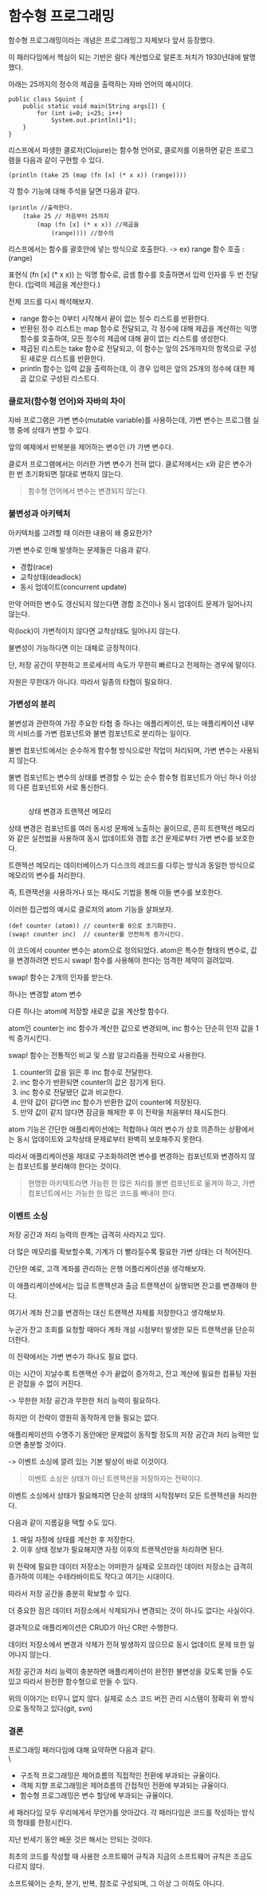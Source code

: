 # 함수형 프로그래밍

함수형 프로그래밍이라는 개념은 프로그래밍그 자체보다 앞서 등장했다.

&#x20;

이 패러다임에서 핵심이 되는 기반은 람다 계산법으로 알론조 처치가 1930년대에 발명했다.

&#x20;

아래는 25까지의 정수의 제곱을 출력하는 자바 언어의 예시이다.

```
public class Squint {
	public static void main(String args[]) {
    	for (int i=0; i<25; i++)
        	System.out.println(i*1);
    }
}
```

리스프에서 파생한 클로저(Clojure)는 함수형 언어로, 클로저를 이용하면 같은 프로그램을 다음과 같이 구현할 수 있다.

```
(println (take 25 (map (fn [x] (* x x)) (range))))
```

각 함수 기능에 대해 주석을 달면 다음과 같다.

```
(println //출력한다. 
	(take 25 // 처음부터 25까지
    	(map (fn [x] (* x x)) //제곱을 
        	(range)))) //정수의
```

리스프에서는 함수를 괄호안에 넣는 방식으로 호출한다. -> ex) range 함수 호출 : (range)

표현식 (fn \[x] (\* x x)) 는 익명 함수로, 곱셈 함수를 호출하면서 입력 인자를 두 번 전달한다. (입력의 제곱을 계산한다.)

&#x20;

전체 코드를 다시 해석해보자.

&#x20;

* range 함수는 0부터 시작해서 끝이 없는 정수 리스트를 반환한다.
* 반환된 정수 리스트는 map 함수로 전달되고, 각 정수에 대해 제곱을 계산하는 익명 함수를 호출하여, 모든 정수의 제곱에 대해 끝이 없는 리스트를 생성한다.
* 제곱된 리스트는 take 함수로 전달되고, 이 함수는 앞의 25개까지의 항목으로 구성된 새로운 리스트를 반환한다.
* println 함수는 입력 값을 출력하는데, 이 경우 입력은 앞의 25개의 정수에 대한 제곱 값으로 구성된 리스트다.

&#x20;

### 클로저(함수형 언어)와 자바의 차이

자바 프로그램은 가변 변수(mutable variable)를 사용하는데, 가변 변수는 프로그램 실행 중에 상태가 변할 수 있다.

앞의 예제에서 반복분을 제어하는 변수인 i가 가변 변수다.

&#x20;

클로저 프로그램에서는 이러한 가변 변수가 전혀 없다. 클로저에서는 x와 같은 변수가 한 번 초기화되면 절대로 변하지 않는다.

&#x20;

> 함수형 언어에서 변수는 변경되지 않는다.

&#x20;

### 불변성과 아키텍처

아키텍처를 고려할 때 이러한 내용이 왜 중요한가?

&#x20;

가변 변수로 인해 발생하는 문제들은 다음과 같다.

* 경합(race)
* 교착상태(deadlock)
* 동시 업데이트(concurrent update)

만약 어떠한 변수도 갱신되지 않는다면 경합 조건이나 동시 업데이트 문제가 일어나지 않는다.

락(lock)이 가변적이지 않다면 교착상태도 일어나지 않는다.

&#x20;

불변성이 가능하다면 이는 대체로 긍정적이다.

&#x20;

단, 저장 공간이 무한하고 프로세서의 속도가 무한히 빠르다고 전제하는 경우에 말이다.

자원은 무한대가 아니다. 따라서 일종의 타협이 필요하다.

&#x20;

### 가변성의 분리

불변성과 관련하여 가장 주요한 타협 중 하나는 애플리케이션, 또는 애플리케이션 내부의 서비스를 가변 컴포넌트와 불변 컴포넌트로 분리하는 일이다.

불변 컴포넌트에서는 순수하게 함수형 방식으로만 작업이 처리되며, 가변 변수는 사용되지 않는다.

불변 컴포넌트는 변수의 상태를 변경할 수 있는 순수 함수형 컴포넌트가 아닌 하나 이상의 다른 컴포넌트와 서로 통신한다.

<figure><img src="https://blog.kakaocdn.net/dn/dknsQl/btqZ0tQEpbT/1Oqzpdp4k1gZrKMDPOgJK0/img.png" alt=""><figcaption><p>상태 변경과 트랜잭션 메모리</p></figcaption></figure>

&#x20;

상태 변경은 컴포넌트를 여러 동시성 문제에 노출하는 꼴이므로, 흔히 트랜잭션 메모리와 같은 실천법을 사용하여 동시 업데이트와 경합 조건 문제로부터 가변 변수를 보호한다.

&#x20;

트랜젝션 메모리는 데이터베이스가 디스크의 레코드를 다루는 방식과 동일한 방식으로 메모리의 변수를 처리한다.

즉, 트랜잭션을 사용하거나 또는 재시도 기법을 통해 이들 변수를 보호한다.

&#x20;

이러한 접근법의 예시로 클로저의 atom 기능을 살펴보자.

```
(def counter (atom)) // counter를 0으로 초기화한다.
(swap! counter inc)  // counter를 안전하게 증가시킨다.
```

이 코드에서 counter 변수는 atom으로 정의되었다. atom은 특수한 형태의 변수로, 값을 변경하려면 반드시 swap! 함수를 사용해야 한다는 엄격한 제약이 걸려있따.

&#x20;

swap! 함수는 2개의 인자를 받는다.&#x20;

하나는 변경할 atom 변수

다른 하나는 atom에 저장할 새로운 값을 계산할 함수다.

atom인 counter는 inc 함수가 계산한 값으로 변경되며, inc 함수는 단순히 인자 값을 1씩 증가시킨다.

&#x20;

swap! 함수는 전통적인 비교 및 스왑 알고리즘을 전략으로 사용한다.

&#x20;

1. counter의 값을 읽은 후 inc 함수로 전달한다.
2. inc 함수가 반환되면 counter의 값은 잠기게 된다.
3. inc 함수로 전달됐던 값과 비교한다.
4. 만약 값이 같다면 inc 함수가 반환한 값이 counter에 저장된다.
5. 만약 값이 같지 않다면 잠금을 해제한 후 이 전략을 처음부터 재시도한다.

atom 기능은 간단한 애플리케이션에는 적합하나 여러 변수가 상호 의존하는 상황에서는 동시 업데이트와 교착상태 문제로부터 완벽히 보호해주지 못한다.

&#x20;

따라서 애플리케이션을 제대로 구조화하려면 변수를 변경하는 컴포넌트와 변경하지 않는 컴포넌트를 분리해야 한다는 것이다.

&#x20;

> 현명한 아키텍트라면 가능한 한 많은 처리를 불변 컴포넌트로 옮겨야 하고, 가변 컴포넌트에서는 가능한 한 많은 코드를 빼내야 한다.

### &#x20;

### 이벤트 소싱

저장 공간과 처리 능력의 한계는 급격히 사라지고 있다.

더 많은 메모리를 확보할수록, 기계가 더 빨라질수록 필요한 가변 상태는 더 적어진다.

&#x20;

간단한 예로, 고객 계좌를 관리하는 은행 어플리케이션을 생각해보자.

&#x20;

이 애플리케이션에서는 입금 트랜잭션과 출금 트랜잭션이 실행되면 잔고를 변경해야 한다.

&#x20;

여기서 계좌 잔고를 변경하는 대신 트랜잭션 자체를 저장한다고 생각해보자.

&#x20;

누군가 잔고 조회를 요청할 때마다 계좌 개설 시점부터 발생한 모든 트랜잭션을 단순히 더한다.

이 전략에서는 가변 변수가 하나도 필요 없다.

&#x20;

이는 시간이 지날수록 트랜잭션 수가 끝없이 증가하고, 잔고 계산에 필요한 컴퓨팅 자원은 걷잡을 수 없이 커진다.

\-> 무한한 저장 공간과 무한한 처리 능력이 필요하다.

&#x20;

하지만 이 전략이 영원히 동작하게 만들 필요는 없다.

애플리케이션의 수명주기 동안에만 문제없이 동작할 정도의 저장 공간과 처리 능력만 있으면 충분할 것이다.

\-> 이벤트 소싱에 깔려 있는 기본 발상이 바로 이것이다.

&#x20;

> 이벤트 소싱은 상태가 아닌 트랜잭션을 저장하자는 전략이다.

이벤트 소싱에서 상태가 필요해지면 단순히 상태의 시작점부터 모든 트랜잭션을 처리한다.

&#x20;

다음과 같이 지름길을 택할 수도 있다.

1. 매일 자정에 상태를 계산한 후 저장한다.
2. 이후 상태 정보가 필요해지면 자정 이후의 트랜잭션만을 처리하면 된다.

위 전략에 필요한 데이터 저장소는 어떠한가 실제로 오프라인 데이터 저장소는 급격히 증가하여 이제는 수테라바이트도 작다고 여기는 시대이다.

따라서 저장 공간을 충분히 확보할 수 있다.

&#x20;

더 중요한 점은 데이터 저장소에서 삭제되거나 변경되는 것이 하나도 없다는 사실이다.

&#x20;

결과적으로 애플리케이션은 CRUD가 아닌 CR만 수행한다.

&#x20;

데이터 저장소에서 변경과 삭제가 전혀 발생하지 않으므로 동시 업데이트 문제 또한 일어나지 않는다.

&#x20;

저장 공간과 처리 능력이 충분하면 애플리케이션이 완전한 불변성을 갖도록 만들 수도 있고 따라서 완전한 함수형으로 만들 수 있다.

&#x20;

위의 이야기는 터무니 없지 않다. 실제로 소스 코드 버전 관리 시스템이 정확히 위 방식으로 동작하고 있다(git, svn)

&#x20;

### 결론

프로그래밍 패러다임에 대해 요약하면 다음과 같다.\
\


* 구조적 프로그래밍은 제어흐름의 직접적인 전환에 부과되는 규율이다.
* 객체 지향 프로그래밍은 제어흐름의 간접적인 전환에 부과되는 규율이다.
* 함수형 프로그래밍은 변수 할당에 부과되는 규율이다.

세 패러다임 모두 우리에게서 무언가를 앗아갔다. 각 패러다임은 코드를 작성하는 방식의 형태를 한정시킨다.

&#x20;

지난 반세기 동안 배운 것은 해서는 안되는 것이다.

&#x20;

최초의 코드를 작성할 때 사용한 소프트웨어 규칙과 지금의 소프트웨어 규칙은 조금도 다르지 않다.

&#x20;

소프트웨어는 순차, 분기, 반복, 참조로 구성되며, 그 이상 그 이하도 아니다.
